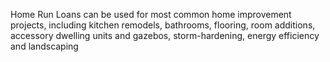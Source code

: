 Home Run Loans can be used for most common home improvement projects, including kitchen remodels, bathrooms, flooring, room additions, accessory dwelling units and gazebos, storm-hardening, energy efficiency and landscaping
